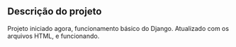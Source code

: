 ## Descrição do projeto

Projeto iniciado agora, funcionamento básico do Django.
Atualizado com os arquivos HTML, e funcionando.